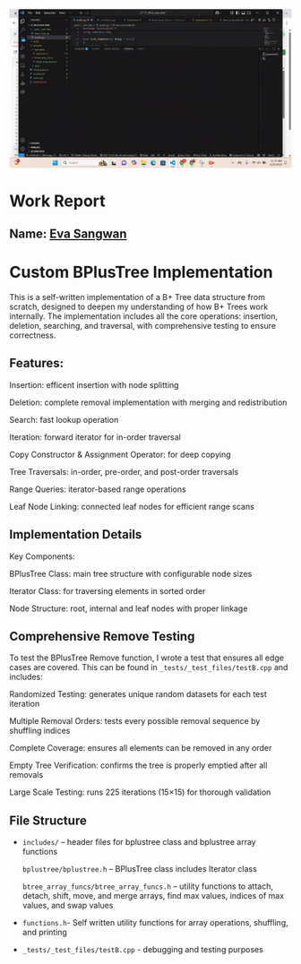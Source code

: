 ![Alt text](<bplustree_removetest.gif>)

# Work Report

## Name: <ins> Eva Sangwan </ins>

# Custom BPlusTree Implementation 
This is a self-written implementation of a B+ Tree data structure from scratch, designed to deepen my understanding of how B+ Trees work internally. The implementation includes all the core operations: insertion, deletion, searching, and traversal, with comprehensive testing to ensure correctness. 

## Features:

Insertion: efficent insertion with node splitting

Deletion: complete removal implementation with merging and redistribution

Search: fast lookup operation

Iteration: forward iterator for in-order traversal

Copy Constructor & Assignment Operator: for deep copying 

Tree Traversals: in-order, pre-order, and post-order traversals

Range Queries: iterator-based range operations

Leaf Node Linking: connected leaf nodes for efficient range scans

## Implementation Details
Key Components: 

BPlusTree Class: main tree structure with configurable node sizes

Iterator Class: for traversing elements in sorted order

Node Structure: root, internal and leaf nodes with proper linkage

## Comprehensive Remove Testing
To test the BPlusTree Remove function, I wrote a test that ensures all edge cases are covered.
This can be found in `_tests/_test_files/testB.cpp` and includes:

Randomized Testing: generates unique random datasets for each test iteration

Multiple Removal Orders: tests every possible removal sequence by shuffling indices

Complete Coverage: ensures all elements can be removed in any order

Empty Tree Verification: confirms the tree is properly emptied after all removals

Large Scale Testing: runs 225 iterations (15×15) for thorough validation

## File Structure 
- `includes/` – header files for bplustree class and bplustree array functions
  
   `bplustree/bplustree.h` – BPlusTree class includes Iterator class
  
   `btree_array_funcs/btree_array_funcs.h` – utility functions to attach, detach, shift, move, and merge arrays, find max values, indices of max values, and swap values
- `functions.h`- Self written utility functions for array operations, shuffling, and printing
- `_tests/_test_files/testB.cpp` - debugging and testing purposes

